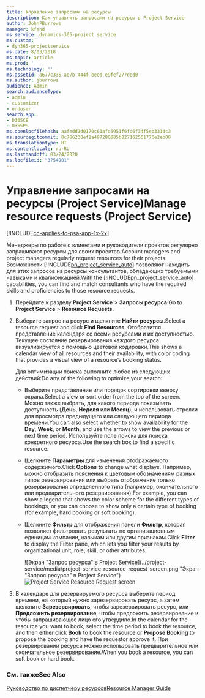 ```yaml
---
title: Управление запросами на ресурсы
description: Как управлять запросами на ресурсы в Project Service
author: JohnPBurrows
manager: kfend
ms.service: dynamics-365-project service
ms.custom:
- dyn365-projectservice
ms.date: 8/03/2018
ms.topic: article
ms.prod: ''
ms.technology: ''
ms.assetid: a677c335-ae7b-444f-beed-e9fef277ded0
ms.author: jburrows
audience: Admin
search.audienceType:
- admin
- customizer
- enduser
search.app:
- D365CE
- D365PS
ms.openlocfilehash: aafedd1d0170c61afd6951f6fd6f34f5eb331dc3
ms.sourcegitcommit: 8c786230ef2a497280885b827162561776e2eb00
ms.translationtype: HT
ms.contentlocale: ru-RU
ms.lasthandoff: 03/24/2020
ms.locfileid: "3754901"
---
```

# <a name="manage-resource-requests-project-service"></a><span data-ttu-id="1b521-103">Управление запросами на ресурсы (Project Service)</span><span class="sxs-lookup"><span data-stu-id="1b521-103">Manage resource requests (Project Service)</span></span>

[!INCLUDE[cc-applies-to-psa-app-1x-2x](../includes/cc-applies-to-psa-app-1x-2x.md)]

<span data-ttu-id="1b521-104">Менеджеры по работе с клиентами и руководители проектов регулярно запрашивают ресурсы для своих проектов.</span><span class="sxs-lookup"><span data-stu-id="1b521-104">Account managers and project managers regularly request resources for their projects.</span></span> <span data-ttu-id="1b521-105">Возможности [!INCLUDE[pn_project_service_auto](../includes/pn-project-service-auto.md)] позволяют находить для этих запросов на ресурсы консультантов, обладающих требуемыми навыками и квалификацией.</span><span class="sxs-lookup"><span data-stu-id="1b521-105">With the [!INCLUDE[pn_project_service_auto](../includes/pn-project-service-auto.md)] capabilities, you can find and match consultants who have the required skills and proficiencies to those resource requests.</span></span>  
  
1. <span data-ttu-id="1b521-106">Перейдите к разделу **Project Service** > **Запросы ресурса**.</span><span class="sxs-lookup"><span data-stu-id="1b521-106">Go to **Project Service** > **Resource Requests**.</span></span>  
  
2. <span data-ttu-id="1b521-107">Выберите запрос на ресурс и щелкните **Найти ресурсы**.</span><span class="sxs-lookup"><span data-stu-id="1b521-107">Select a resource request and click **Find Resources**.</span></span> <span data-ttu-id="1b521-108">Отобразится представление календаря со всеми ресурсами и их доступностью. Текущее состояние резервирования каждого ресурса визуализируется с помощью цветовой кодировки.</span><span class="sxs-lookup"><span data-stu-id="1b521-108">This shows a calendar view of all resources and their availability, with color coding that provides a visual view of a resource’s booking status.</span></span>  
  
    <span data-ttu-id="1b521-109">Для оптимизации поиска выполните любое из следующих действий:</span><span class="sxs-lookup"><span data-stu-id="1b521-109">Do any of the following to optimize your search:</span></span>  
  
   -   <span data-ttu-id="1b521-110">Выберите представление или порядок сортировки вверху экрана.</span><span class="sxs-lookup"><span data-stu-id="1b521-110">Select a view or sort order from the top of the screen.</span></span> <span data-ttu-id="1b521-111">Можно также выбрать, для какого периода показывать доступность (**День**, **Неделя** или **Месяц**), и использовать стрелки для просмотра предыдущего или следующего периода времени.</span><span class="sxs-lookup"><span data-stu-id="1b521-111">You can also select whether to show availability for the **Day**, **Week**, or **Month**, and use the arrows to view the previous or next time period.</span></span> <span data-ttu-id="1b521-112">Используйте поле поиска для поиска конкретного ресурса.</span><span class="sxs-lookup"><span data-stu-id="1b521-112">Use the search box to find a specific resource.</span></span>  
  
   -   <span data-ttu-id="1b521-113">Щелкните **Параметры** для изменения отображаемого содержимого.</span><span class="sxs-lookup"><span data-stu-id="1b521-113">Click **Options** to change what displays.</span></span> <span data-ttu-id="1b521-114">Например, можно отобразить пояснения к цветовым обозначениям разных типов резервирования или выбрать отображение только резервирования определенного типа (например, окончательного или предварительного резервирования).</span><span class="sxs-lookup"><span data-stu-id="1b521-114">For example, you can show a legend that shows the color scheme for the different types of bookings, or you can choose to show only a certain type of booking (for example, hard booking or soft booking).</span></span>  
  
   -   <span data-ttu-id="1b521-115">Щелкните **Фильтр** для отображения панели **Фильтр**, которая позволяет фильтровать результаты по организационным единицам компании, навыкам или другим признакам.</span><span class="sxs-lookup"><span data-stu-id="1b521-115">Click **Filter** to display the **Filter** pane, which lets you filter your results by organizational unit, role, skill, or other attributes.</span></span>  
  
       <span data-ttu-id="1b521-116">![Экран "Запрос ресурса" в Project Service](../project-service/media/project-service-resource-request-screen.png "Экран "Запрос ресурса" в Project Service")</span><span class="sxs-lookup"><span data-stu-id="1b521-116">![Project Service Resource Request screen](../project-service/media/project-service-resource-request-screen.png "Project Service Resource Request screen")</span></span>  
  
3. <span data-ttu-id="1b521-117">В календаре для резервируемого ресурса выберите период времени, на который нужно зарезервировать ресурс, а затем щелкните **Зарезервировать**, чтобы зарезервировать ресурс, или **Предложить резервирование**, чтобы предложить резервирование и чтобы запрашивающее лицо его утвердило.</span><span class="sxs-lookup"><span data-stu-id="1b521-117">In the calendar for the resource you want to book, select the time period to book the resource, and then either click **Book** to book the resource or **Propose Booking** to propose the booking and have the requestor approve it.</span></span> <span data-ttu-id="1b521-118">При резервировании ресурса можно использовать предварительное или окончательное резервирование.</span><span class="sxs-lookup"><span data-stu-id="1b521-118">When you book a resource, you can soft book or hard book.</span></span>  
  
### <a name="see-also"></a><span data-ttu-id="1b521-119">См. также</span><span class="sxs-lookup"><span data-stu-id="1b521-119">See Also</span></span>  
 [<span data-ttu-id="1b521-120">Руководство по диспетчеру ресурсов</span><span class="sxs-lookup"><span data-stu-id="1b521-120">Resource Manager Guide</span></span>](../project-service/resource-manager-guide.md)
